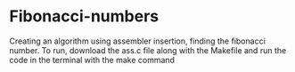 # Fibonacci-numbers
Сreating an algorithm using assembler insertion, finding the fibonacci number.
To run, download the ass.c file along with the Makefile and run the code in the terminal with the make command
